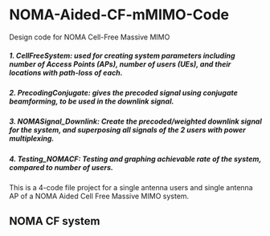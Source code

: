 # NOMA-Aided-CF-mMIMO-Code
Design code for NOMA Cell-Free Massive MIMO

##### 1. CellFreeSystem: used for creating system parameters including number of Access Points (APs), number of users (UEs), and their locations with path-loss of each.

##### 2. PrecodingConjugate: gives the precoded signal using conjugate beamforming, to be used in the downlink signal.

##### 3. NOMASignal_Downlink: Create the precoded/weighted downlink signal for the system, and superposing all signals of the 2 users with power multiplexing.

##### 4. Testing_NOMACF: Testing and graphing achievable rate of the system, compared to number of users.

This is a 4-code file project for a single antenna users and single antenna AP of a NOMA Aided Cell Free Massive
MIMO system.

NOMA CF system
---------------
